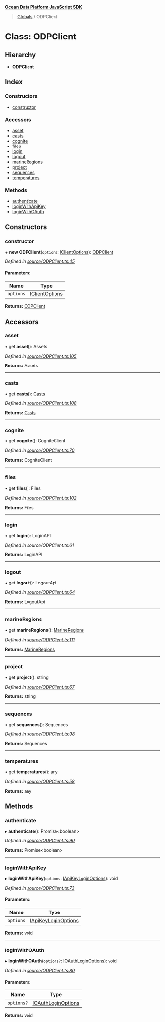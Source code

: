 **[Ocean Data Platform JavaScript SDK](../README.md)**

> [Globals](../README.md) / ODPClient

# Class: ODPClient

## Hierarchy

* **ODPClient**

## Index

### Constructors

* [constructor](odpclient.md#constructor)

### Accessors

* [asset](odpclient.md#asset)
* [casts](odpclient.md#casts)
* [cognite](odpclient.md#cognite)
* [files](odpclient.md#files)
* [login](odpclient.md#login)
* [logout](odpclient.md#logout)
* [marineRegions](odpclient.md#marineregions)
* [project](odpclient.md#project)
* [sequences](odpclient.md#sequences)
* [temperatures](odpclient.md#temperatures)

### Methods

* [authenticate](odpclient.md#authenticate)
* [loginWithApiKey](odpclient.md#loginwithapikey)
* [loginWithOAuth](odpclient.md#loginwithoauth)

## Constructors

### constructor

\+ **new ODPClient**(`options`: [IClientOptions](../interfaces/iclientoptions.md)): [ODPClient](odpclient.md)

*Defined in [source/ODPClient.ts:45](https://github.com/C4IROcean/odp-sdk-js/blob/c6020fb/source/ODPClient.ts#L45)*

#### Parameters:

Name | Type |
------ | ------ |
`options` | [IClientOptions](../interfaces/iclientoptions.md) |

**Returns:** [ODPClient](odpclient.md)

## Accessors

### asset

• get **asset**(): Assets

*Defined in [source/ODPClient.ts:105](https://github.com/C4IROcean/odp-sdk-js/blob/c6020fb/source/ODPClient.ts#L105)*

**Returns:** Assets

___

### casts

• get **casts**(): [Casts](casts.md)

*Defined in [source/ODPClient.ts:108](https://github.com/C4IROcean/odp-sdk-js/blob/c6020fb/source/ODPClient.ts#L108)*

**Returns:** [Casts](casts.md)

___

### cognite

• get **cognite**(): CogniteClient

*Defined in [source/ODPClient.ts:70](https://github.com/C4IROcean/odp-sdk-js/blob/c6020fb/source/ODPClient.ts#L70)*

**Returns:** CogniteClient

___

### files

• get **files**(): Files

*Defined in [source/ODPClient.ts:102](https://github.com/C4IROcean/odp-sdk-js/blob/c6020fb/source/ODPClient.ts#L102)*

**Returns:** Files

___

### login

• get **login**(): LoginAPI

*Defined in [source/ODPClient.ts:61](https://github.com/C4IROcean/odp-sdk-js/blob/c6020fb/source/ODPClient.ts#L61)*

**Returns:** LoginAPI

___

### logout

• get **logout**(): LogoutApi

*Defined in [source/ODPClient.ts:64](https://github.com/C4IROcean/odp-sdk-js/blob/c6020fb/source/ODPClient.ts#L64)*

**Returns:** LogoutApi

___

### marineRegions

• get **marineRegions**(): [MarineRegions](marineregions.md)

*Defined in [source/ODPClient.ts:111](https://github.com/C4IROcean/odp-sdk-js/blob/c6020fb/source/ODPClient.ts#L111)*

**Returns:** [MarineRegions](marineregions.md)

___

### project

• get **project**(): string

*Defined in [source/ODPClient.ts:67](https://github.com/C4IROcean/odp-sdk-js/blob/c6020fb/source/ODPClient.ts#L67)*

**Returns:** string

___

### sequences

• get **sequences**(): Sequences

*Defined in [source/ODPClient.ts:98](https://github.com/C4IROcean/odp-sdk-js/blob/c6020fb/source/ODPClient.ts#L98)*

**Returns:** Sequences

___

### temperatures

• get **temperatures**(): any

*Defined in [source/ODPClient.ts:58](https://github.com/C4IROcean/odp-sdk-js/blob/c6020fb/source/ODPClient.ts#L58)*

**Returns:** any

## Methods

### authenticate

▸ **authenticate**(): Promise\<boolean>

*Defined in [source/ODPClient.ts:90](https://github.com/C4IROcean/odp-sdk-js/blob/c6020fb/source/ODPClient.ts#L90)*

**Returns:** Promise\<boolean>

___

### loginWithApiKey

▸ **loginWithApiKey**(`options`: [IApiKeyLoginOptions](../interfaces/iapikeyloginoptions.md)): void

*Defined in [source/ODPClient.ts:73](https://github.com/C4IROcean/odp-sdk-js/blob/c6020fb/source/ODPClient.ts#L73)*

#### Parameters:

Name | Type |
------ | ------ |
`options` | [IApiKeyLoginOptions](../interfaces/iapikeyloginoptions.md) |

**Returns:** void

___

### loginWithOAuth

▸ **loginWithOAuth**(`options?`: [IOAuthLoginOptions](../interfaces/ioauthloginoptions.md)): void

*Defined in [source/ODPClient.ts:80](https://github.com/C4IROcean/odp-sdk-js/blob/c6020fb/source/ODPClient.ts#L80)*

#### Parameters:

Name | Type |
------ | ------ |
`options?` | [IOAuthLoginOptions](../interfaces/ioauthloginoptions.md) |

**Returns:** void
